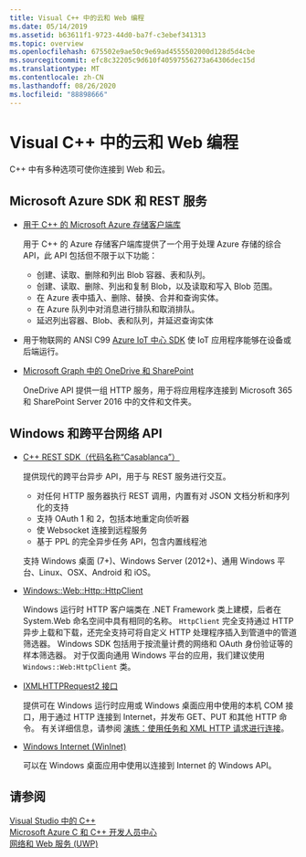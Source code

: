 ```yaml
---
title: Visual C++ 中的云和 Web 编程
ms.date: 05/14/2019
ms.assetid: b63611f1-9723-44d0-ba7f-c3ebef341313
ms.topic: overview
ms.openlocfilehash: 675502e9ae50c9e69ad4555502000d128d5d4cbe
ms.sourcegitcommit: efc8c32205c9d610f40597556273a64306dec15d
ms.translationtype: MT
ms.contentlocale: zh-CN
ms.lasthandoff: 08/26/2020
ms.locfileid: "88898666"
---
```

# <a name="cloud-and-web-programming-in-visual-c"></a>Visual C++ 中的云和 Web 编程

C++ 中有多种选项可使你连接到 Web 和云。

## <a name="microsoft-azure-sdks-and-rest-services"></a>Microsoft Azure SDK 和 REST 服务

- [用于 C++ 的 Microsoft Azure 存储客户端库](https://azure.github.io/azure-storage-cpp/)

  用于 C++ 的 Azure 存储客户端库提供了一个用于处理 Azure 存储的综合 API，此 API 包括但不限于以下功能：

  - 创建、读取、删除和列出 Blob 容器、表和队列。
  - 创建、读取、删除、列出和复制 Blob，以及读取和写入 Blob 范围。
  - 在 Azure 表中插入、删除、替换、合并和查询实体。
  - 在 Azure 队列中对消息进行排队和取消排队。
  - 延迟列出容器、Blob、表和队列，并延迟查询实体

- 用于物联网的 ANSI C99 [Azure IoT 中心 SDK](/azure/iot-hub/iot-hub-devguide-sdks) 使 IoT 应用程序能够在设备或后端运行。

- [Microsoft Graph 中的 OneDrive 和 SharePoint](https://dev.onedrive.com/README.htm)

  OneDrive API 提供一组 HTTP 服务，用于将应用程序连接到 Microsoft 365 和 SharePoint Server 2016 中的文件和文件夹。

## <a name="windows-and-cross-platform-networking-apis"></a>Windows 和跨平台网络 API

- [C++ REST SDK（代码名称“Casablanca”）](https://github.com/Microsoft/cpprestsdk)

  提供现代的跨平台异步 API，用于与 REST 服务进行交互。

  - 对任何 HTTP 服务器执行 REST 调用，内置有对 JSON 文档分析和序列化的支持
  - 支持 OAuth 1 和 2，包括本地重定向侦听器
  - 使 Websocket 连接到远程服务
  - 基于 PPL 的完全异步任务 API，包含内置线程池

  支持 Windows 桌面 (7+)、Windows Server (2012+)、通用 Windows 平台、Linux、OSX、Android 和 iOS。

- [Windows::Web::Http::HttpClient](/uwp/api/windows.web.http.httpclient)

  Windows 运行时 HTTP 客户端类在 .NET Framework 类上建模，后者在 System.Web 命名空间中具有相同的名称。 `HttpClient` 完全支持通过 HTTP 异步上载和下载，还完全支持可将自定义 HTTP 处理程序插入到管道中的管道筛选器。 Windows SDK 包括用于按流量计费的网络和 OAuth 身份验证等的样本筛选器。 对于仅面向通用 Windows 平台的应用，我们建议使用 `Windows::Web:HttpClient` 类。

- [IXMLHTTPRequest2 接口](/windows/win32/api/msxml6/nn-msxml6-ixmlhttprequest2)

  提供可在 Windows 运行时应用或 Windows 桌面应用中使用的本机 COM 接口，用于通过 HTTP 连接到 Internet，并发布 GET、PUT 和其他 HTTP 命令。 有关详细信息，请参阅 [演练：使用任务和 XML HTTP 请求进行连接](../parallel/concrt/walkthrough-connecting-using-tasks-and-xml-http-requests.md)。

- [Windows Internet (WinInet)](/windows/win32/WinInet/portal)

  可以在 Windows 桌面应用中使用以连接到 Internet 的 Windows API。

## <a name="see-also"></a>请参阅

[Visual Studio 中的 C++](../overview/visual-cpp-in-visual-studio.md) <br/>
[Microsoft Azure C 和 C++ 开发人员中心](https://azure.microsoft.com/develop/cpp/) <br/>
[网络和 Web 服务 (UWP)](/windows/uwp/networking/)

